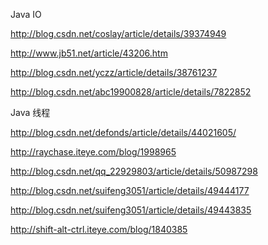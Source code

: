 
Java IO

http://blog.csdn.net/coslay/article/details/39374949

http://www.jb51.net/article/43206.htm

http://blog.csdn.net/yczz/article/details/38761237

http://blog.csdn.net/abc19900828/article/details/7822852

Java 线程

http://blog.csdn.net/defonds/article/details/44021605/

http://raychase.iteye.com/blog/1998965

http://blog.csdn.net/qq_22929803/article/details/50987298

http://blog.csdn.net/suifeng3051/article/details/49444177

http://blog.csdn.net/suifeng3051/article/details/49443835

http://shift-alt-ctrl.iteye.com/blog/1840385

